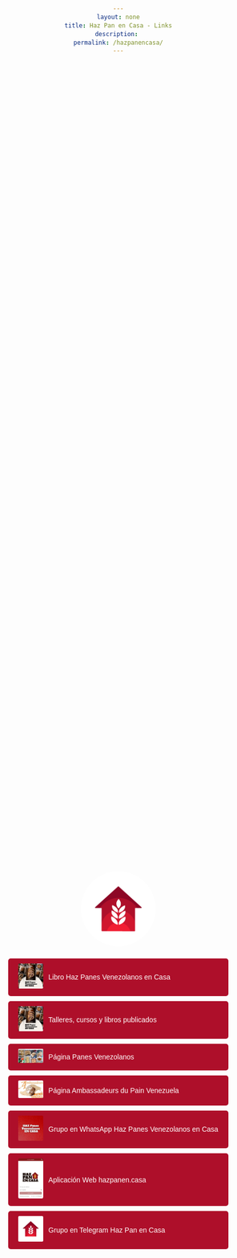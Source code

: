 ```yaml
---
layout: none
title: Haz Pan en Casa - Links
description: 
permalink: /hazpanencasa/
---
```


<html lang="es">
<head>
    <meta charset="UTF-8">
    <meta name="viewport" content="width=device-width, initial-scale=1.0">
    <title>Haz Panes Venezolanos en Casa - Links</title>

<style>
body, html {
    height: 100%;
    margin: 0;
    font-family: Arial, sans-serif;
    text-align: center;
}

.container {
    display: flex;
    flex-direction: column;
    align-items: center;
    justify-content: center;
    height: 100%;
}

.profile-img {
    width: 150px;
    height: 150px;
    border-radius: 50%;
}

.link-img {
    height: 150px;
    border-radius: 5%;
    margin-bottom: 5px;
}

h1 {
    color: #333;
}

ul {
    list-style: none;
    padding: 0;
}

li a {
    background-color: #ae0f2a;
    color: white;
    padding: 10px 20px;
    text-decoration: none;
    border-radius: 5px;
    margin-top: 10px;
    display: inline-block;
}

li a:hover {
    background-color: #8d0725;
}

#link-list {
    list-style: none;
    padding: 0;
}

#link-list li {
    margin-bottom: 10px; /* Space between items */
}

#link-list li a {
    display: flex;
    align-items: center; /* Align image and text vertically */
    text-decoration: none; /* Remove underline from links */
    color: white; /* Set text color */
}

#link-list li a img {
    width: 50px; /* Adjust image size as needed */
    height: auto;
    margin-right: 10px; /* Space between image and text */
}

#link-list li a span {
    display: inline-block;
}

#link-list li a:hover {
    background-color: #8d0725;
}

</style>

</head>

<body>
<div class="container">
    <img src="/images/hazpanencasa-logo2.0.png" alt="Imagen de perfil Haz Pan en Casa" class="profile-img">
<ul id="link-list">
    <li>
        <a href="https://panesvenezolanos.com/libros/haz-panes-venezolanos-en-casa/" target="_blank">
            <img src="/images/portada-cuadrada.jpg" alt="Libro Haz Panes Venezolanos en Casa"  class="link-img">
            <span>Libro Haz Panes Venezolanos en Casa</span>
        </a>
    </li>
    <li>
        <a href="https://leanpub.com/u/hazpanencasa/" target="_blank">
            <img src="/images/portada-cuadrada.jpg" alt="Cursos y libros publicados"  class="link-img">
            <span>Talleres, cursos y libros publicados</span>
        </a>
    </li>
    <li>
        <a href="https://panesvenezolanos.com" target="_blank">
            <img src="/images/social.jpg" alt="Panes Venezolanos" class="link-img">
            <span>Página Panes Venezolanos</span>
        </a>
    </li>
    <li>
        <a href="https://ambassadeursdupainvenezuela.com" target="_blank">
            <img src="/images/logo-ve-nb.jpg" alt="Ambassadeurs du Pain Venezuela" class="link-img">
            <span>Página Ambassadeurs du Pain Venezuela</span>
        </a>
    </li>
    <li>
        <a href="https://chat.whatsapp.com/GrnANlWQiTvJaRFvrbhvjo" target="_blank">
            <img src="/images/HazPanesVenezolanos.jpeg" alt="Grupo en WhatsApp Haz Panes Venezolanos en Casa"  class="link-img">
            <span>Grupo en WhatsApp Haz Panes Venezolanos en Casa</span>
        </a>
    </li>
    <li>
        <a href="https://hazpanen.casa" target="_blank">
            <img src="/images/app.jpg" alt="Aplicación Web hazpanencasa"  class="link-img">
            <span>Aplicación Web hazpanen.casa</span>
        </a>
    </li>
    <li>
        <a href="https://t.me/+kO4Xq-nVws45YzEx" target="_blank">
            <img src="/images/hazpanencasa.jpeg" alt="Grupo en Telegram Haz Pan en Casa"  class="link-img">
            <span>Grupo en Telegram Haz Pan en Casa</span>
        </a>
    </li>
    <!-- Add more links as needed -->
</ul>
</div>
</body>
</html>

